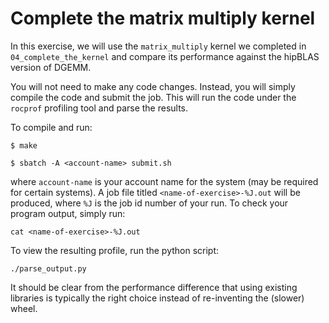 # Complete the matrix multiply kernel

In this exercise, we will use the `matrix_multiply` kernel we completed in `04_complete_the_kernel` and compare its performance against the hipBLAS version of DGEMM. 

You will not need to make any code changes. Instead, you will simply compile the code and submit the job. This will run the code under the `rocprof` profiling tool and parse the results. 

To compile and run:
```
$ make

$ sbatch -A <account-name> submit.sh
```
where `account-name` is your account name for the system (may be required for certain systems). A job file titled `<name-of-exercise>-%J.out` will be produced, where `%J` is the job id number of your run. To check your program output, simply run:
```
cat <name-of-exercise>-%J.out
```

To view the resulting profile, run the python script:
```
./parse_output.py
```

It should be clear from the performance difference that using existing libraries is typically the right choice instead of re-inventing the (slower) wheel.
